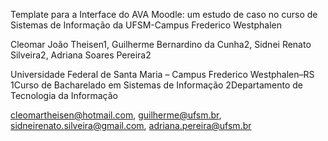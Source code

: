 Template para a Interface do AVA Moodle:  um estudo de caso no curso de Sistemas de Informação da UFSM-Campus Frederico Westphalen

Cleomar João Theisen1, Guilherme Bernardino da Cunha2, Sidnei Renato Silveira2, Adriana Soares Pereira2

Universidade Federal de Santa Maria – Campus Frederico Westphalen–RS
 1Curso de Bacharelado em Sistemas de Informação
2Departamento de Tecnologia da Informação

cleomartheisen@hotmail.com, guilherme@ufsm.br, sidneirenato.silveira@gmail.com, adriana.pereira@ufsm.br
